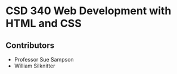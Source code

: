 # CSD 340 Web Development with HTML and CSS
## Contributors
* Professor Sue Sampson
* William Silknitter